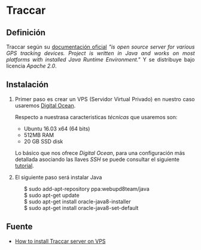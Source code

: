 Traccar
=====

## Definición

<p align="justify">
	Traccar según su <a href="https://github.com/tananaev/traccar">documentación oficial</a> <i> "is open source server for various GPS tracking devices. Project is written in Java and works on most platforms with installed Java Runtime Environment."</i> Y se distribuye bajo licencia <i>Apache 2.0</i>.
</p>

## Instalación

<ol>
	<li>
		<p align="justify">
			Primer paso es crear un VPS (Servidor Virtual Privado) en nuestro caso usaremos <a href="https://www.digitalocean.com/">Digital Ocean</a>.
		</p>
		<p align="justify">
			Respecto a nuestrasa caracteristicas <i>técnicas</i> que usaremos son:
		</p>
		<ul>
			<li>Ubuntu 16.03 x64 (64 bits)</li>
			<li>512MB RAM</li>
			<li>20 GB SSD disk</li>
		</ul>
		<p>
			Lo básico que nos ofrece <i>Digital Ocean</i>, para una configuración más detallada asociando las llaves <i>SSH</i> se puede consultar el siguiente <a href="https://github.com/ginppian/DigitalOcean-New_Drop_UpWith_Filezilla">tutorial</a>.
		</p>
	</li>
	<li>	
		<p align="justify">
			El siguiente paso será instalar Java
		</p>
			<ul>	
				$ sudo add-apt-repository ppa:webupd8team/java
			</ul>
			<ul>	
				$ sudo apt-get update
			</ul>
			<ul>	
				$ sudo apt-get install oracle-java8-installer
			</ul>
			<ul>	
				$ sudo apt-get install oracle-java8-set-default
			</ul>
	</li>
</ol>

## Fuente

* <a href="https://www.traccar.org/forums/topic/how-to-install-traccar-server-on-vps/">How to install Traccar server on VPS</a>
